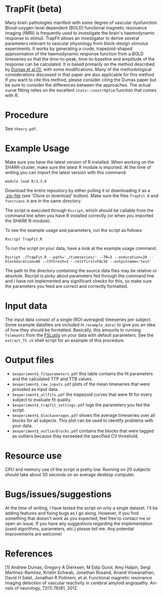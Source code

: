 # TrapFit (beta)
Many brain pathologies manifest with some degree of vascular dysfunction. Blood-oxygen-level dependent (BOLD) functional magnetic resonance imaging (fMRI) is frequently used to investigate the brain's haemodynamic response to stimuli. TrapFit allows an investigator to derive several parameters relevant to vascular physiology from block-design stimulus experiments. It works by generating a crude, trapezoid-shaped approximation of the haemodynamic response function from a BOLD timeseries so that the time-to-peak, time-to-baseline and amplitude of the response can be calculated. It is based primarily on the method described by [Dumas et al.(1)](http://onlinelibrary.wiley.com/doi/10.1002/ana.23566/abstract "Functional magnetic resonance imaging detection of vascular reactivity in cerebral amyloid angiopathy"), with some modifications. Many of the methodological considerations discussed in that paper  are also applicable for this method. If you want to cite this method, please consider citing the Dumas paper but be sure to consider the differences between the approaches. The actual curve fitting relies on the excellent ```stats::constrOptim``` function that comes with R. 

# Procedure
See ```theory.pdf```.

# Example Usage
Make sure you have the latest version of R installed. When working on the SHARK-cluster, make sure the latest R module is imported. At the time of writing you can import the latest version with this command:

```
module load R/3.3.0
```

Download the entire repository by either pulling it or downloading it as a [.zip-file](https://github.com/JJHBARKEYWOLF/TrapFit/archive/master.zip) (see 'Clone or download' button).
Make sure the files ```TrapFit.R``` and ```functions.R``` are in the same directory.


The script is executed through ```Rscript```, which should be callable from the command line when you have R installed correctly (or when you imported the SHARK R-module).

To see the example usage and parameters, run the script as follows:
```
Rscript TrapFit.R
```

To run the script on your data, have a look at the example usage command.
```
Rscript ./TrapFit.R --path='./timeseries/' --TR=3 --onduration=20 --blockduration=48 --CVthresh=3 --restfirst=FALSE --outputname='test'
```
The path to the directory containing the source data files may be relative or absolute. 
Rscript is picky about parameters fed through the command line and I have not implemented any significant checks for this, so make sure the parameters you feed are correct and correctly formatted.



# Input data
The input data consist of a single (ROI-averaged) timeseries per subject. 
Some example datafiles are included in ```/example_data/``` to give you an idea of how they should be formatted. Basically, this amounts to running ```fslmeants``` from the [FSLutils](http://fsl.fmrib.ox.ac.uk/fsl/fslwiki/Fslutils) on your data with default parameters.
See the ```extract_TS.sh``` shell script for an example of this procedure.

# Output files
* ```$experiment$_fitparameters.pdf``` this table contains the fit parameters and the calculated TTP and TTB values.
* ```$experiment$_raw_inputs.pdf``` plots of the mean timeseries that were provided as input data.
* ```$experiment$_allfits.pdf``` the trapezoid curves that were fit for every subject to evaluate fit quality.
* ```$experiment$_trapfit_settings.pdf``` logs the parameters you fed the script.
* ```$experiment$_blockaverages.pdf``` shows the average timeseries over all blocks for all subjects. This plot can be used to identify problems with your data.
* ```$experiment$_outlierblocks.pdf``` contains the blocks that were tagged as outliers because they exceeded the specified CV threshold.


# Resource use
CPU and memory use of the script is pretty low. Running on 20 subjects should take about 30 seconds on an average desktop computer.


# Bugs/issues/suggestions
At the time of writing, I have tested the script on only a single dataset. I'll be adding features and fixing bugs as I go along.
However, if you find something that doesn't work as you expected, feel free to contact me or open an issue.
If you have any suggestions regarding the implementation (used algorithms, parameters, etc.) please tell me. Any potential improvements are welcome!

##

# References
[1] Andrew Dumas, Gregory A Dierksen, M Edip Gurol, Amy Halpin, Sergi
Martinez-Ramirez, Kristin Schwab, Jonathan Rosand, Anand Viswanathan,
David H Salat, Jonathan R Polimeni, et al. Functional magnetic resonance
imaging detection of vascular reactivity in cerebral amyloid angiopathy. An-
nals of neurology, 72(1):76{81, 2012.
